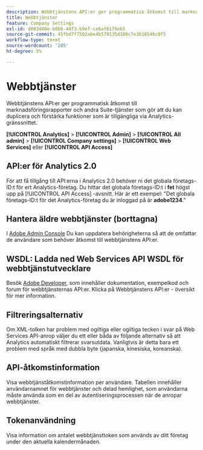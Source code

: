 ```yaml
---
description: Webbtjänstens API:er ger programmatisk åtkomst till marknadsföringsrapporter och andra Suite-tjänster som gör att du kan duplicera och förstärka funktioner som är tillgängliga via Analytics-gränssnittet.
title: Webbtjänster
feature: Company Settings
exl-id: d003d40e-b0b6-44f3-b9ef-ce6af61f5eb5
source-git-commit: 45fbd7f7502abe4b579135d100c7e3618546c0f5
workflow-type: tm+mt
source-wordcount: '285'
ht-degree: 5%

---
```


# Webbtjänster

Webbtjänstens API:er ger programmatisk åtkomst till marknadsföringsrapporter och andra Suite-tjänster som gör att du kan duplicera och förstärka funktioner som är tillgängliga via Analytics-gränssnittet.

**[!UICONTROL Analytics]** > **[!UICONTROL Admin]** > **[!UICONTROL All admin]** > **[!UICONTROL Company settings]** > **[!UICONTROL Web Services]** eller **[!UICONTROL API Access]**


## API:er för Analytics 2.0

För att få tillgång till API:erna i Analytics 2.0 behöver ni det globala företags-ID:t för ert Analytics-företag. Du hittar det globala företags-ID:t i **fet** högst upp på [!UICONTROL API Access] -avsnitt. Här är ett exempel: &quot;Det globala företags-ID:t för det Analytics-företag du är inloggad på är **adobe1234**.&quot;

## Hantera äldre webbtjänster (borttagna)

I [Adobe Admin Console](https://helpx.adobe.com/se/enterprise/using/admin-console.html) Du kan uppdatera behörigheterna så att de omfattar de användare som behöver åtkomst till webbtjänstens API:er.

## WSDL: Ladda ned Web Services API WSDL för webbtjänstutvecklare

Besök [Adobe Developer](https://developer.adobe.com/analytics-apis/docs/2.0/), som innehåller dokumentation, exempelkod och forum för webbtjänsternas API:er. Klicka på Webbtjänstens API:er - översikt för mer information.

## Filtreringsalternativ

Om XML-tolken har problem med ogiltiga eller ogiltiga tecken i svar på Web Services API-anrop väljer du ett eller båda av följande alternativ så att Analytics automatiskt filtrerar svarsutdata. Vanligtvis är detta bara ett problem med språk med dubbla byte (japanska, kinesiska, koreanska).

## API-åtkomstinformation

Visa webbtjänståtkomstinformation per användare. Tabellen innehåller användarnamnet för webbtjänster och delad hemlighet, som användarna måste använda som en del av autentiseringsprocessen när de anropar webbtjänster.

## Tokenanvändning

Visa information om antalet webbtjänsttoken som används av ditt företag under den aktuella kalendermånaden.
